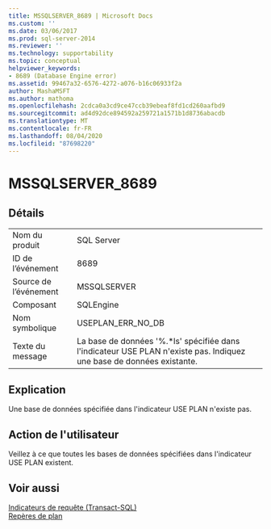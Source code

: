 ```yaml
---
title: MSSQLSERVER_8689 | Microsoft Docs
ms.custom: ''
ms.date: 03/06/2017
ms.prod: sql-server-2014
ms.reviewer: ''
ms.technology: supportability
ms.topic: conceptual
helpviewer_keywords:
- 8689 (Database Engine error)
ms.assetid: 99467a32-6576-4272-a076-b16c06933f2a
author: MashaMSFT
ms.author: mathoma
ms.openlocfilehash: 2cdca0a3cd9ce47ccb39ebeaf8fd1cd260aafbd9
ms.sourcegitcommit: ad4d92dce894592a259721a1571b1d8736abacdb
ms.translationtype: MT
ms.contentlocale: fr-FR
ms.lasthandoff: 08/04/2020
ms.locfileid: "87698220"
---
```

# <a name="mssqlserver_8689"></a>MSSQLSERVER_8689
    
## <a name="details"></a>Détails  
  
|||  
|-|-|  
|Nom du produit|SQL Server|  
|ID de l’événement|8689|  
|Source de l’événement|MSSQLSERVER|  
|Composant|SQLEngine|  
|Nom symbolique|USEPLAN_ERR_NO_DB|  
|Texte du message|La base de données '%.*ls' spécifiée dans l'indicateur USE PLAN n'existe pas. Indiquez une base de données existante.|  
  
## <a name="explanation"></a>Explication  
 Une base de données spécifiée dans l'indicateur USE PLAN n'existe pas.  
  
## <a name="user-action"></a>Action de l'utilisateur  
 Veillez à ce que toutes les bases de données spécifiées dans l'indicateur USE PLAN existent.  
  
## <a name="see-also"></a>Voir aussi  
 [Indicateurs de requête &#40;Transact-SQL&#41;](/sql/t-sql/queries/hints-transact-sql-query)   
 [Repères de plan](../performance/plan-guides.md)  
  
  
